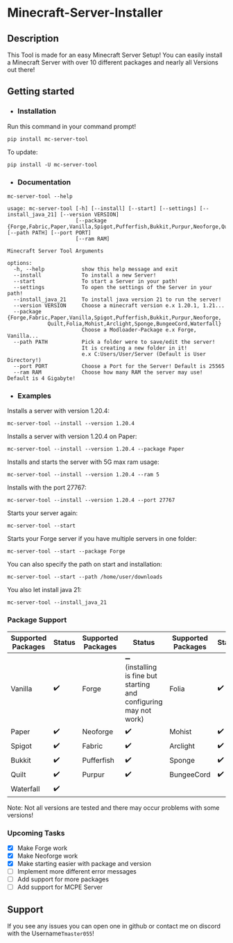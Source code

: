 # Minecraft-Server-Installer
## Description
This Tool is made for an easy Minecraft Server Setup!
You can easily install a Minecraft Server with over 10 different packages
and nearly all Versions out there!
## Getting started

- ### Installation
Run this command in your command prompt!
```shell
pip install mc-server-tool
```
To update:
```shell
pip install -U mc-server-tool
```
- ### Documentation
```shell
mc-server-tool --help
```
```
usage: mc-server-tool [-h] [--install] [--start] [--settings] [--install_java_21] [--version VERSION]
                      [--package {Forge,Fabric,Paper,Vanilla,Spigot,Pufferfish,Bukkit,Purpur,Neoforge,Quilt,Folia,Mohist,Arclight,Sponge}] [--path PATH] [--port PORT]
                      [--ram RAM]

Minecraft Server Tool Arguments

options:
  -h, --help            show this help message and exit
  --install             To install a new Server!
  --start               To start a Server in your path!
  --settings            To open the settings of the Server in your path!
  --install_java_21     To install java version 21 to run the server!
  --version VERSION     Choose a minecraft version e.x 1.20.1, 1.21...
  --package {Forge,Fabric,Paper,Vanilla,Spigot,Pufferfish,Bukkit,Purpur,Neoforge,
             Quilt,Folia,Mohist,Arclight,Sponge,BungeeCord,Waterfall}
                        Choose a Modloader-Package e.x Forge, Vanilla...
  --path PATH           Pick a folder were to save/edit the server!
                        It is creating a new folder in it! 
                        e.x C:Users/User/Server (Default is User Directory!)
  --port PORT           Choose a Port for the Server! Default is 25565
  --ram RAM             Choose how many RAM the server may use! Default is 4 Gigabyte!
```
- ### Examples
Installs a server with version 1.20.4:
```shell
mc-server-tool --install --version 1.20.4 
```
Installs a server with version 1.20.4 on Paper:
```shell
mc-server-tool --install --version 1.20.4 --package Paper
```
Installs and starts the server with 5G max ram usage:
```shell
mc-server-tool --install --version 1.20.4 --ram 5
```
Installs with the port 27767:
```shell
mc-server-tool --install --version 1.20.4 --port 27767
```
Starts your server again:
```shell
mc-server-tool --start
```
Starts your Forge server if you have multiple servers in one folder:
```shell
mc-server-tool --start --package Forge
```
You can also specify the path on start and installation: 
```shell
mc-server-tool --start --path /home/user/downloads
```
You also let install java 21:
```shell
mc-server-tool --install_java_21
```
### Package Support 
| Supported Packages | Status  | Supported Packages   | Status                                                                     | Supported Packages | Status  |
|--------------------|---------|----------------------|----------------------------------------------------------------------------|--------------------|---------|
| Vanilla            | ✔️      | Forge                | ➖ (installing is fine but <br> starting and configuring <br> may not work) | Folia              | ✔️      |
| Paper              | ✔️      | Neoforge             | ✔️                                                                         | Mohist             | ✔️      |
| Spigot             | ✔️      | Fabric               | ✔️                                                                         | Arclight           | ✔️      |
| Bukkit             | ✔️      | Pufferfish           | ✔️                                                                         | Sponge             | ✔️      |
| Quilt              | ✔️      | Purpur               | ✔️                                                                         | BungeeCord         | ✔️      |
| Waterfall          | ✔️      |

Note: Not all versions are tested and there may occur problems with some versions!
### Upcoming Tasks
  - [x] Make Forge work
  - [x] Make Neoforge work
  - [x] Make starting easier with package and version
  - [ ] Implement more different error messages
  - [ ] Add support for more packages
  - [ ] Add support for MCPE Server
## Support 
If you see any issues you can open one in github or contact me on discord
with the Username`Tmaster055`!
